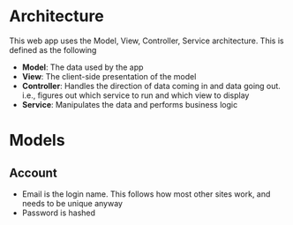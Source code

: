 # Architecture
This web app uses the Model, View, Controller, Service architecture. This is defined as the following

- **Model**: The data used by the app
- **View**: The client-side presentation of the model
- **Controller**: Handles the direction of data coming in and data going out. i.e., figures out which service to run and which view to display
- **Service**: Manipulates the data and performs business logic

# Models
## Account

-   Email is the login name. This follows how most other sites work, and needs to be unique anyway
-   Password is hashed
